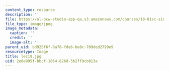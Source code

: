 ```yaml
---
content_type: resource
description: ''
file: https://ol-ocw-studio-app-qa.s3.amazonaws.com/courses/18-01sc-single-variable-calculus-fall-2010/2e0e895fbbcf1864826d5b2ff9cb813a_lec19.jpg
file_type: image/jpeg
image_metadata:
  caption: ''
  credit: ''
  image-alt: ''
parent_uid: bd925f6f-8a78-fde6-be8c-709ded2799e9
resourcetype: Image
title: lec19.jpg
uid: 2e0e895f-bbcf-1864-826d-5b2ff9cb813a
---
```

